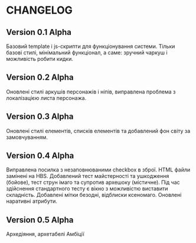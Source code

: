# CHANGELOG

## Version 0.1 Alpha
Базовий template і js-скрипти для функціонування системи. Тільки базові стилі, мінімальний функціонал, а саме: зручний чаркуш і можливість робити кидки.

## Version 0.2 Alpha
Оновлені стилі аркушів персонажів і ніпів, виправлена проблема з локалізацією листа персонажа.

## Version 0.3 Alpha
Оновлені стилі елементів, списків елементів та добавлений фон світу за замовчуванням.

## Version 0.4 Alpha
Виправлена посилка з незаповнюваними checkbox в зброї. HTML файли замінені на HBS.
Добавлений тест майстерності та ушкодження (бойове), тест струн імаго та супротив архешоку (містичне). Під час здійснення стандартного тесту є вікно з можливістю виставити складність.
Добавлені мітки безодні, відблиски ксеномаго.
Оновлені наративні атрибути.

## Version 0.5 Alpha
Архедіяння, архетабелі
Амбіції
